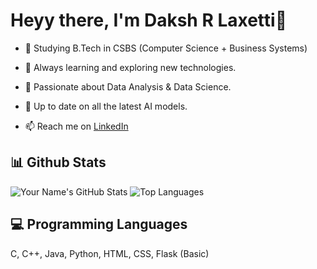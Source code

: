 # Heyy there, I'm Daksh R Laxetti👋
- 🚀 Studying B.Tech in CSBS (Computer Science + Business Systems)

- 🌱 Always learning and exploring new technologies.

- 🧠 Passionate about Data Analysis & Data Science.

- 📰 Up to date on all the latest AI models.

- 📫 Reach me on [LinkedIn](https://www.linkedin.com/in/laxetti-daksh/)

 📊 Github Stats
  ----

![Your Name's GitHub Stats](https://github-readme-stats.vercel.app/api?username=ig-Lynx&show_icons=true&theme=radical)   ![Top Languages](https://github-readme-stats.vercel.app/api/top-langs/?username=ig-Lynx&layout=compact&theme=radical)

💻 Programming Languages 
---

C, C++, Java, Python, HTML, CSS, Flask (Basic)


